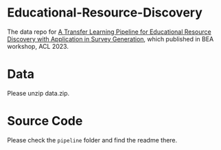 # Educational-Resource-Discovery
The data repo for [A Transfer Learning Pipeline for Educational Resource Discovery with Application in Survey Generation]([url](https://arxiv.org/pdf/2201.02312.pdf)), which published in BEA workshop, ACL 2023. 
# Data
Please unzip data.zip.
# Source Code
Please check the `pipeline` folder and find the readme there. 
